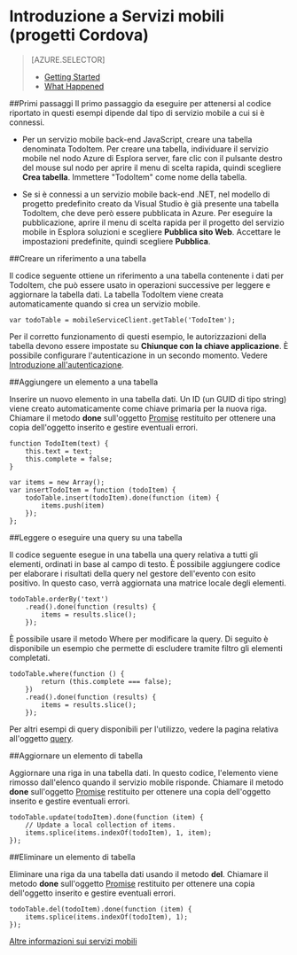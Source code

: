 <properties 
	pageTitle="Introduzione al progetto dei servizi di Cordova (Servizi relativi a Visual Studio)" 
	description="Descrive i primi passaggi da eseguire dopo la connessione del progetto Cordova ai servizi mobili di Azure utilizzando i servizi relativi a Visual Studio." 
	services="mobile-services" 
	documentationCenter="" 
	authors="patshea123" 
	manager="douge" 
	editor=""/>

<tags 
	ms.service="mobile-services" 
	ms.workload="mobile" 
	ms.tgt_pltfrm="vs-getting-started" 
	ms.devlang="multiple" 
	ms.topic="article" 
	ms.date="09/17/2015" 
	ms.author="patshea"/>

# Introduzione a Servizi mobili (progetti Cordova)

> [AZURE.SELECTOR]
> - [Getting Started](vs-mobile-services-cordova-getting-started.md)
> - [What Happened](vs-mobile-services-cordova-what-happened.md)

##Primi passaggi
Il primo passaggio da eseguire per attenersi al codice riportato in questi esempi dipende dal tipo di servizio mobile a cui si è connessi.

- Per un servizio mobile back-end JavaScript, creare una tabella denominata TodoItem. Per creare una tabella, individuare il servizio mobile nel nodo Azure di Esplora server, fare clic con il pulsante destro del mouse sul nodo per aprire il menu di scelta rapida, quindi scegliere **Crea tabella**. Immettere "TodoItem" come nome della tabella.

- Se si è connessi a un servizio mobile back-end .NET, nel modello di progetto predefinito creato da Visual Studio è già presente una tabella TodoItem, che deve però essere pubblicata in Azure. Per eseguire la pubblicazione, aprire il menu di scelta rapida per il progetto del servizio mobile in Esplora soluzioni e scegliere **Pubblica sito Web**. Accettare le impostazioni predefinite, quindi scegliere **Pubblica**.



##Creare un riferimento a una tabella

Il codice seguente ottiene un riferimento a una tabella contenente i dati per TodoItem, che può essere usato in operazioni successive per leggere e aggiornare la tabella dati. La tabella TodoItem viene creata automaticamente quando si crea un servizio mobile.

    var todoTable = mobileServiceClient.getTable('TodoItem');

Per il corretto funzionamento di questi esempio, le autorizzazioni della tabella devono essere impostate su **Chiunque con la chiave applicazione**. È possibile configurare l'autenticazione in un secondo momento. Vedere [Introduzione all'autenticazione](mobile-services-html-get-started-users.md).

##Aggiungere un elemento a una tabella

Inserire un nuovo elemento in una tabella dati. Un ID (un GUID di tipo string) viene creato automaticamente come chiave primaria per la nuova riga. Chiamare il metodo **done** sull'oggetto [Promise](https://msdn.microsoft.com/library/dn802826.aspx) restituito per ottenere una copia dell'oggetto inserito e gestire eventuali errori.

    function TodoItem(text) {
        this.text = text;
        this.complete = false;
    }
    
    var items = new Array();
    var insertTodoItem = function (todoItem) {
        todoTable.insert(todoItem).done(function (item) {
            items.push(item)
        });
    };

##Leggere o eseguire una query su una tabella

Il codice seguente esegue in una tabella una query relativa a tutti gli elementi, ordinati in base al campo di testo. È possibile aggiungere codice per elaborare i risultati della query nel gestore dell'evento con esito positivo. In questo caso, verrà aggiornata una matrice locale degli elementi.

    todoTable.orderBy('text')
        .read().done(function (results) {
            items = results.slice();
        });

È possibile usare il metodo Where per modificare la query. Di seguito è disponibile un esempio che permette di escludere tramite filtro gli elementi completati.

    todoTable.where(function () {
            return (this.complete === false);
        })
        .read().done(function (results) {
            items = results.slice();
        });

Per altri esempi di query disponibili per l'utilizzo, vedere la pagina relativa all'oggetto [query](http://msdn.microsoft.com/library/azure/jj613353.aspx).

##Aggiornare un elemento di tabella

Aggiornare una riga in una tabella dati. In questo codice, l'elemento viene rimosso dall'elenco quando il servizio mobile risponde. Chiamare il metodo **done** sull'oggetto [Promise](https://msdn.microsoft.com/library/dn802826.aspx) restituito per ottenere una copia dell'oggetto inserito e gestire eventuali errori.

    todoTable.update(todoItem).done(function (item) {
        // Update a local collection of items.
        items.splice(items.indexOf(todoItem), 1, item);
    });

##Eliminare un elemento di tabella

Eliminare una riga da una tabella dati usando il metodo **del**. Chiamare il metodo **done** sull'oggetto [Promise](https://msdn.microsoft.com/library/dn802826.aspx) restituito per ottenere una copia dell'oggetto inserito e gestire eventuali errori.

    todoTable.del(todoItem).done(function (item) {
        items.splice(items.indexOf(todoItem), 1);
    });

[Altre informazioni sui servizi mobili](http://azure.microsoft.com/documentation/services/mobile-services/)

<!---HONumber=Oct15_HO3-->